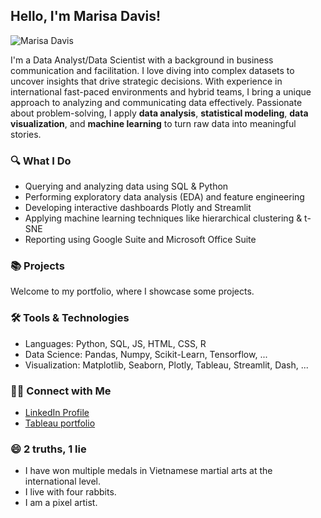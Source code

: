 ## Hello, I'm Marisa Davis!
![Marisa Davis](https://github.com/user-attachments/assets/b9aa0d34-b270-4295-ab9c-a03397c5c08a)


I'm a Data Analyst/Data Scientist with a background in business communication and facilitation. I love diving into complex datasets to uncover insights that drive strategic decisions. With experience in international fast-paced environments and hybrid teams, I bring a unique approach to analyzing and communicating data effectively. Passionate about problem-solving, I apply **data analysis**, **statistical modeling**, **data visualization**, and **machine learning** to turn raw data into meaningful stories.

### 🔍 What I Do

- Querying and analyzing data using SQL & Python
- Performing exploratory data analysis (EDA) and feature engineering
- Developing interactive dashboards Plotly and Streamlit
- Applying machine learning techniques like hierarchical clustering & t-SNE
- Reporting using Google Suite and Microsoft Office Suite

### 📚 Projects
Welcome to my portfolio, where I showcase some projects.

### 🛠️ Tools & Technologies

- Languages: Python, SQL, JS, HTML, CSS, R
- Data Science: Pandas, Numpy, Scikit-Learn, Tensorflow, ...
- Visualization: Matplotlib, Seaborn, Plotly, Tableau, Streamlit, Dash, ...
 
### 👋🏻 Connect with Me
- [LinkedIn Profile](https://www.linkedin.com/in/marisa-j-davis/)
- [Tableau portfolio](https://public.tableau.com/app/profile/marisa.davis42)

### 😄 2 truths, 1 lie
- I have won multiple medals in Vietnamese martial arts at the international level.
- I live with four rabbits.
- I am a pixel artist.
  

